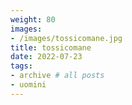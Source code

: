 ```yaml
---
weight: 80
images:
- /images/tossicomane.jpg
title: tossicomane
date: 2022-07-23
tags:
- archive # all posts
- uomini
---
```

